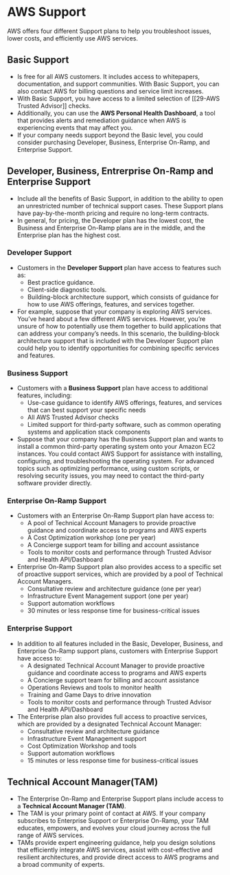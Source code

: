 # AWS Support
AWS offers four different Support plans to help you troubleshoot issues, lower costs, and efficiently use AWS services.


## Basic Support
- Is free for all AWS customers. It includes access to whitepapers, documentation, and support communities. With Basic Support, you can also contact AWS for billing questions and service limit increases.
- With Basic Support, you have access to a limited selection of [[29-AWS Trusted Advisor]] checks. 
- Additionally, you can use the **AWS Personal Health Dashboard**, a tool that provides alerts and remediation guidance when AWS is experiencing events that may affect you.
- If your company needs support beyond the Basic level, you could consider purchasing Developer, Business, Enterprise On-Ramp, and Enterprise Support.

## Developer, Business, Entrerprise On-Ramp and Enterprise Support
- Include all the benefits of Basic Support, in addition to the ability to open an unrestricted number of technical support cases. These Support plans have pay-by-the-month pricing and require no long-term contracts.
- In general, for pricing, the Developer plan has the lowest cost, the Business and Enterprise On-Ramp plans are in the middle, and the Enterprise plan has the highest cost.

### Developer Support
- Customers in the **Developer Support** plan have access to features such as:
	- Best practice guidance.
	- Client-side diagnostic tools.
	- Building-block architecture support, which consists of guidance for how to use AWS offerings, features, and services together.
- For example, suppose that your company is exploring AWS services. You’ve heard about a few different AWS services. However, you’re unsure of how to potentially use them together to build applications that can address your company’s needs. In this scenario, the building-block architecture support that is included with the Developer Support plan could help you to identify opportunities for combining specific services and features.

### Business Support
- Customers with a **Business Support** plan have access to additional features, including: 
	- Use-case guidance to identify AWS offerings, features, and services that can best support your specific needs
	- All AWS Trusted Advisor checks
	- Limited support for third-party software, such as common operating systems and application stack components
- Suppose that your company has the Business Support plan and wants to install a common third-party operating system onto your Amazon EC2 instances. You could contact AWS Support for assistance with installing, configuring, and troubleshooting the operating system. For advanced topics such as optimizing performance, using custom scripts, or resolving security issues, you may need to contact the third-party software provider directly.

### Enterprise On-Ramp Support
- Customers with an Enterprise On-Ramp Support plan have access to:
	- A pool of Technical Account Managers to provide proactive guidance and coordinate access to programs and AWS experts
	- A Cost Optimization workshop (one per year)
	- A Concierge support team for billing and account assistance
	- Tools to monitor costs and performance through Trusted Advisor and Health API/Dashboard
- Enterprise On-Ramp Support plan also provides access to a specific set of proactive support services, which are provided by a pool of Technical Account Managers.
	- Consultative review and architecture guidance (one per year)
	- Infrastructure Event Management support (one per year)
	- Support automation workflows
	- 30 minutes or less response time for business-critical issues

### Enterprise Support
- In addition to all features included in the Basic, Developer, Business, and Enterprise On-Ramp support plans, customers with Enterprise Support have access to:
	- A designated Technical Account Manager to provide proactive guidance and coordinate access to programs and AWS experts
	- A Concierge support team for billing and account assistance
	- Operations Reviews and tools to monitor health
	- Training and Game Days to drive innovation
	- Tools to monitor costs and performance through Trusted Advisor and Health API/Dashboard
- The Enterprise plan also provides full access to proactive services, which are provided by a designated Technical Account Manager:
	- Consultative review and architecture guidance
	- Infrastructure Event Management support
	- Cost Optimization Workshop and tools
	- Support automation workflows
	- 15 minutes or less response time for business-critical issues

## Technical Account Manager(TAM)
- The Enterprise On-Ramp and Enterprise Support plans include access to a **Technical Account Manager (TAM)**.
- The TAM is your primary point of contact at AWS. If your company subscribes to Enterprise Support or Enterprise On-Ramp, your TAM educates, empowers, and evolves your cloud journey across the full range of AWS services.
- TAMs provide expert engineering guidance, help you design solutions that efficiently integrate AWS services, assist with cost-effective and resilient architectures, and provide direct access to AWS programs and a broad community of experts.